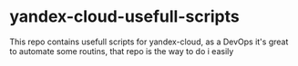 # yandex-cloud-usefull-scripts
This repo contains usefull scripts for yandex-cloud, as a DevOps it's great to automate some routins, that repo is the way to do i easily

